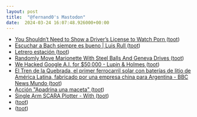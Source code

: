 ```yaml
---
layout: post
title:  "@fernand0's Mastodon"
date:  2024-03-24 16:07:48.926000+00:00
---
```

*  [You Shouldn’t Need to Show a Driver’s License to Watch Porn ](https://slate.com/technology/2024/03/texas-porn-pornhub-first-amendment-drivers-license.htm) ([toot](https://mastodon.social/@fernand0/112151525387453956))
*  [Escuchar a Bach siempre es bueno \| Luis Rull ](https://luisrull.es/2024/03/escuchar-a-bach-siempre-es-bueno) ([toot](https://mastodon.social/@fernand0/112151339833904151))
*  [Letrero estación ](https://www.flickr.com/photos/fernand0/53600901652) ([toot](https://mastodon.social/@fernand0/112151309636994572))
*  [Randomly Move Marionette With Steel Balls And Geneva Drives ](https://hackaday.com/2024/03/12/randomly-move-marionette-with-steel-balls-and-geneva-drives) ([toot](https://mastodon.social/@fernand0/112150687990666736))
*  [We Hacked Google A.I. for $50,000 - Lupin & Holmes ](https://www.landh.tech/blog/20240304-google-hack-50000) ([toot](https://mastodon.social/@fernand0/112150504223557914))
*  [El Tren de la Quebrada, el primer ferrocarril solar con baterías de litio de América Latina, fabricado por una empresa china para Argentina - BBC News Mundo ](https://www.bbc.com/mundo/articles/c13dxp5pl0p) ([toot](https://mastodon.social/@fernand0/112150146124679489))
*  [Acción "Apadrina una maceta" ](https://eina.unizar.es/noticia/accion-apadrina-una-macet) ([toot](https://mastodon.social/@fernand0/112149966679768717))
*  [Single Arm SCARA Plotter - With  ](https://www.instructables.com/Single-Arm-SCARA-Plotter-With-HOMING) ([toot](https://mastodon.social/@fernand0/112148239887336428))
*  [ ](https://mastodon.social/users/fernand0/statuses/112147162549954054/activity) ([toot](https://mastodon.social/users/fernand0/statuses/112147162549954054/activity))
*  [ ](https://mastodon.social/users/fernand0/statuses/112147162442336061/activity) ([toot](https://mastodon.social/users/fernand0/statuses/112147162442336061/activity))
